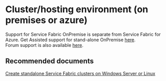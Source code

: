 <properties
	pageTitle="cluster/hosting environment (on premises or azure)"
	description="cluster/hosting environment (on premises or azure)"
	service="microsoft.servicefabric"
	resource="clusters"
	authors="aashu"
	displayOrder=""
	selfHelpType="generic"
	supportTopicIds="32449689"
	resourceTags=""
	productPesIds="15842"
	cloudEnvironments="public,BlackForest,Fairfax"
/>

# Cluster/hosting environment (on premises or azure)
Support for Service Fabric OnPremise is separate from Service Fabric for Azure. Get Assisted support for stand-alone OnPremise [here](https://social.msdn.microsoft.com/Forums/azure/home?forum=AzureServiceFabric).<br>
Forum support is also available [here](http://support.microsoft.com/oas/default.aspx?prid=16146).

## **Recommended documents**
[Create standalone Service Fabric clusters on Windows Server or Linux](https://azure.microsoft.com/documentation/articles/service-fabric-deploy-anywhere/)
